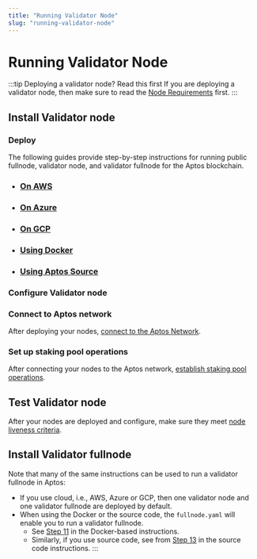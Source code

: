 ```yaml
---
title: "Running Validator Node"
slug: "running-validator-node"
---
```


# Running Validator Node

:::tip Deploying a validator node? Read this first
If you are deploying a validator node, then make sure to read the [Node Requirements](nodes/validator-node/operator/node-requirements.md) first.
:::

## Install Validator node

### Deploy

The following guides provide step-by-step instructions for running public fullnode, validator node, and validator fullnode for the Aptos blockchain. 

- ### [On AWS](nodes/validator-node/operator/running-validator-node/using-aws.md)
- ### [On Azure](nodes/validator-node/operator/running-validator-node/using-azure.md)
- ### [On GCP](nodes/validator-node/operator/running-validator-node/using-gcp.md)
- ### [Using Docker](nodes/validator-node/operator/running-validator-node/using-docker.md)
- ### [Using Aptos Source](nodes/validator-node/operator/running-validator-node/using-source-code.md)

### Configure Validator node

### Connect to Aptos network

After deploying your nodes, [connect to the Aptos Network](../connect-to-aptos-network.md).

### Set up staking pool operations

After connecting your nodes to the Aptos network, [establish staking pool operations](../staking-pool-operations.md).

## Test Validator node

After your nodes are deployed and configure, make sure they meet [node liveness criteria](../node-liveness-criteria.md).

## Install Validator fullnode

Note that many of the same instructions can be used to run a validator fullnode in Aptos:

- If you use cloud, i.e., AWS, Azure or GCP, then one validator node and one validator fullnode are deployed by default.
- When using the Docker or the source code, the `fullnode.yaml` will enable you to run a validator fullnode. 
  - See [Step 11](nodes/validator-node/operator/running-validator-node/using-docker.md#docker-vfn) in the Docker-based instructions. 
  - Similarly, if you use source code, see from [Step 13](run-validator-node-using-source#source-code-vfn) in the source code instructions. 
:::